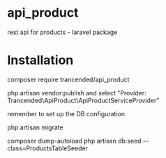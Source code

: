 # api_product
rest api for products - laravel package

# Installation
composer require trancended/api_product

php artisan vendor:publish
and select "Provider: Trancended\ApiProduct\ApiProductServiceProvider"

remember to set up the DB configuration

php artisan migrate

composer dump-autoload
php artisan db:seed --class=ProductsTableSeeder

